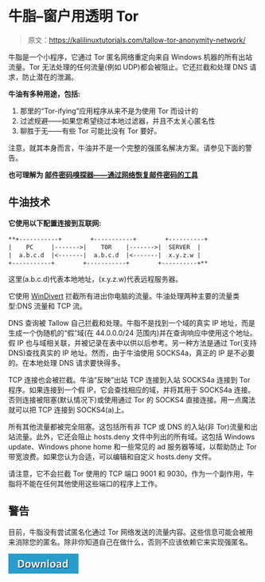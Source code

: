 # 牛脂–窗户用透明 Tor

> 原文：<https://kalilinuxtutorials.com/tallow-tor-anonymity-network/>

牛脂是一个小程序，它通过 Tor 匿名网络重定向来自 Windows 机器的所有出站流量。Tor 无法处理的任何流量(例如 UDP)都会被阻止。它还拦截和处理 DNS 请求，防止潜在的泄漏。

**牛油有多种用途，包括:**

1.  那里的“Tor-ifying”应用程序从来不是为使用 Tor 而设计的
2.  过滤规避——如果您希望绕过本地过滤器，并且不太关心匿名性
3.  聊胜于无——有些 Tor 可能比没有 Tor 要好。

注意，就其本身而言，牛油并不是一个完整的强匿名解决方案。请参见下面的警告。

**也可理解为 [邮件密码嗅探器——通过网络恢复邮件密码的工具](https://kalilinuxtutorials.com/mail-password-sniffer/)**

## **牛油技术**

**它使用以下配置连接到互联网:**

```
**+-----------+        +-----------+        +----------+
|    PC     |------->|    TOR    |------->|  SERVER  |
|  a.b.c.d  |<-------|  a.b.c.d  |<-------|  x.y.z.w |
+-----------+        +-----------+        +----------+** 
```

这里(a.b.c.d)代表本地地址，(x.y.z.w)代表远程服务器。

它使用 [WinDivert](http://reqrypt.org/windivert.html) 拦截所有进出你电脑的流量。牛油处理两种主要的流量类型:DNS 流量和 TCP 流。

DNS 查询被 Tallow 自己拦截和处理。牛脂不是找到一个域的真实 IP 地址，而是生成一个伪随机的“假”域(在 44.0.0.0/24 范围内)并在查询响应中使用这个地址。假 IP 也与域相关联，并被记录在表中以供以后参考。另一种方法是通过 Tor(支持 DNS)查找真实的 IP 地址。然而，由于牛油使用 SOCKS4a，真正的 IP 是不必要的。在本地处理 DNS 请求要快得多。

TCP 连接也会被拦截。牛油“反映”出站 TCP 连接到入站 SOCKS4a 连接到 Tor 程序。如果连接到一个假 IP，它会查找相应的域，并将其用于 SOCKS4a 连接。否则连接被阻塞(默认情况下)或使用通过 Tor 的 SOCKS4 直接连接。用一点魔法就可以把 TCP 连接到 SOCKS4(a)上。

所有其他流量都被完全阻塞。这包括所有非 TCP 或 DNS 的入站(非 Tor)流量和出站流量。此外，它还会阻止 hosts.deny 文件中列出的所有域。这包括 Windows update、Windows phone home 和一些常见的 ad 服务器等域，以帮助防止 Tor 带宽浪费。如果您认为合适，可以编辑和自定义 hosts.deny 文件。

请注意，它不会拦截 Tor 使用的 TCP 端口 9001 和 9030。作为一个副作用，牛脂将不能在任何其他使用这些端口的程序上工作。

## **警告**

目前，牛脂没有尝试匿名化通过 Tor 网络发送的流量内容。这些信息可能会被用来消除您的匿名。除非你知道自己在做什么，否则不应该依赖它来实现强匿名。

[![](img//d861a9096555aeb1980fc054015933d7.png)](https://github.com/basil00/TorWall)